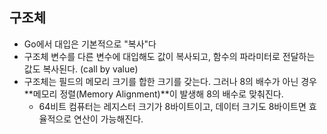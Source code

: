 ## 구조체
- Go에서 대입은 기본적으로 "복사"다
- 구조체 변수를 다른 변수에 대입해도 값이 복사되고, 함수의 파라미터로 전달하는 값도 복사된다. (call by value)
- 구조체는 필드의 메모리 크기를 합한 크기를 갖는다. 그러나 8의 배수가 아닌 경우 **메모리 정렬(Memory Alignment)**이 발생해 8의 배수로 맞춰진다.
  - 64비트 컴퓨터는 레지스터 크기가 8바이트이고, 데이터 크기도 8바이트면 효율적으로 연산이 가능해진다. 